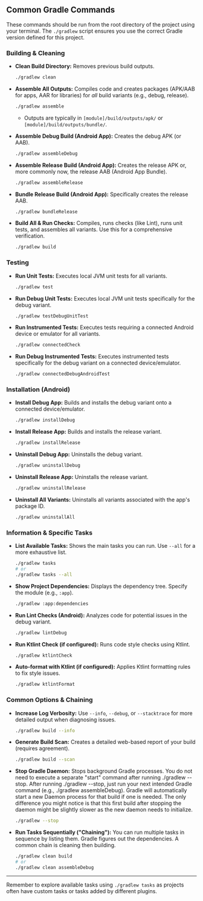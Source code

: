 ## Common Gradle Commands

These commands should be run from the root directory of the project using your terminal. The `./gradlew` script ensures you use the correct Gradle version defined for this project.

### Building & Cleaning

* **Clean Build Directory:** Removes previous build outputs.
    ```bash
    ./gradlew clean
    ```

* **Assemble All Outputs:** Compiles code and creates packages (APK/AAB for apps, AAR for libraries) for *all* build variants (e.g., debug, release).
    ```bash
    ./gradlew assemble
    ```
    * Outputs are typically in `[module]/build/outputs/apk/` or `[module]/build/outputs/bundle/`.

* **Assemble Debug Build (Android App):** Creates the debug APK (or AAB).
    ```bash
    ./gradlew assembleDebug
    ```

* **Assemble Release Build (Android App):** Creates the release APK or, more commonly now, the release AAB (Android App Bundle).
    ```bash
    ./gradlew assembleRelease
    ```

* **Bundle Release Build (Android App):** Specifically creates the release AAB.
    ```bash
    ./gradlew bundleRelease
    ```

* **Build All & Run Checks:** Compiles, runs checks (like Lint), runs unit tests, and assembles all variants. Use this for a comprehensive verification.
    ```bash
    ./gradlew build
    ```

### Testing

* **Run Unit Tests:** Executes local JVM unit tests for all variants.
    ```bash
    ./gradlew test
    ```

* **Run Debug Unit Tests:** Executes local JVM unit tests specifically for the debug variant.
    ```bash
    ./gradlew testDebugUnitTest
    ```

* **Run Instrumented Tests:** Executes tests requiring a connected Android device or emulator for all variants.
    ```bash
    ./gradlew connectedCheck
    ```

* **Run Debug Instrumented Tests:** Executes instrumented tests specifically for the debug variant on a connected device/emulator.
    ```bash
    ./gradlew connectedDebugAndroidTest
    ```

### Installation (Android)

* **Install Debug App:** Builds and installs the debug variant onto a connected device/emulator.
    ```bash
    ./gradlew installDebug
    ```

* **Install Release App:** Builds and installs the release variant.
    ```bash
    ./gradlew installRelease
    ```

* **Uninstall Debug App:** Uninstalls the debug variant.
    ```bash
    ./gradlew uninstallDebug
    ```

* **Uninstall Release App:** Uninstalls the release variant.
    ```bash
    ./gradlew uninstallRelease
    ```

* **Uninstall All Variants:** Uninstalls all variants associated with the app's package ID.
    ```bash
    ./gradlew uninstallAll
    ```

### Information & Specific Tasks

* **List Available Tasks:** Shows the main tasks you can run. Use `--all` for a more exhaustive list.
    ```bash
    ./gradlew tasks
    # or
    ./gradlew tasks --all
    ```

* **Show Project Dependencies:** Displays the dependency tree. Specify the module (e.g., `:app`).
    ```bash
    ./gradlew :app:dependencies
    ```

* **Run Lint Checks (Android):** Analyzes code for potential issues in the debug variant.
    ```bash
    ./gradlew lintDebug
    ```

* **Run Ktlint Check (if configured):** Runs code style checks using Ktlint.
    ```bash
    ./gradlew ktlintCheck
    ```

* **Auto-format with Ktlint (if configured):** Applies Ktlint formatting rules to fix style issues.
    ```bash
    ./gradlew ktlintFormat
    ```

### Common Options & Chaining

* **Increase Log Verbosity:** Use `--info`, `--debug`, or `--stacktrace` for more detailed output when diagnosing issues.
    ```bash
    ./gradlew build --info
    ```

* **Generate Build Scan:** Creates a detailed web-based report of your build (requires agreement).
    ```bash
    ./gradlew build --scan
    ```

* **Stop Gradle Daemon:** Stops background Gradle processes. You do not need to execute a separate "start" command after running ./gradlew --stop. After running ./gradlew --stop, just run your next intended Gradle command (e.g., ./gradlew assembleDebug). Gradle will automatically start a new Daemon process for that build if one is needed. The only difference you might notice is that this first build after stopping the daemon might be slightly slower as the new daemon needs to initialize.
    ```bash
    ./gradlew --stop
    ```

* **Run Tasks Sequentially ("Chaining"):** You can run multiple tasks in sequence by listing them. Gradle figures out the dependencies. A common chain is cleaning then building.
    ```bash
    ./gradlew clean build
    # or
    ./gradlew clean assembleDebug
    ```

---

Remember to explore available tasks using `./gradlew tasks` as projects often have custom tasks or tasks added by different plugins.
